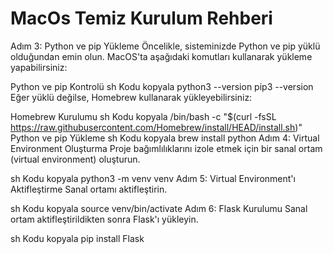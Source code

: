 # MacOs Temiz Kurulum Rehberi

Adım 3: Python ve pip Yükleme
Öncelikle, sisteminizde Python ve pip yüklü olduğundan emin olun. MacOS'ta aşağıdaki komutları kullanarak yükleme yapabilirsiniz:

Python ve pip Kontrolü
sh
Kodu kopyala
python3 --version
pip3 --version
Eğer yüklü değilse, Homebrew kullanarak yükleyebilirsiniz:

Homebrew Kurulumu
sh
Kodu kopyala
/bin/bash -c "$(curl -fsSL https://raw.githubusercontent.com/Homebrew/install/HEAD/install.sh)"
Python ve pip Yükleme
sh
Kodu kopyala
brew install python
Adım 4: Virtual Environment Oluşturma
Proje bağımlılıklarını izole etmek için bir sanal ortam (virtual environment) oluşturun.

sh
Kodu kopyala
python3 -m venv venv
Adım 5: Virtual Environment'ı Aktifleştirme
Sanal ortamı aktifleştirin.

sh
Kodu kopyala
source venv/bin/activate
Adım 6: Flask Kurulumu
Sanal ortam aktifleştirildikten sonra Flask'ı yükleyin.

sh
Kodu kopyala
pip install Flask

